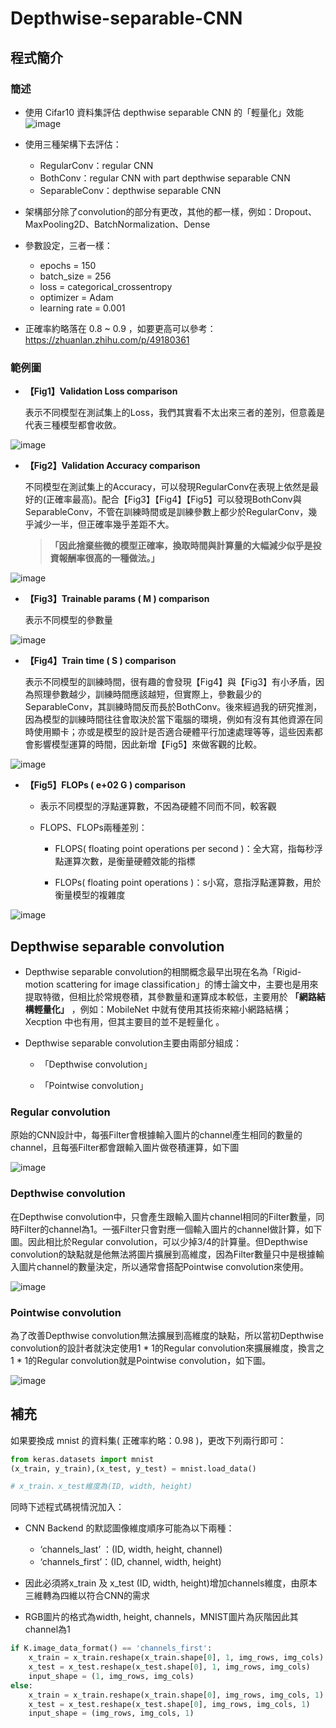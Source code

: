 # Depthwise-separable-CNN

## 程式簡介
### 簡述
*  使用 Cifar10 資料集評估 depthwise separable CNN 的「輕量化」效能
![image](https://user-images.githubusercontent.com/93152909/153930286-e7da3891-dfc4-49a0-89fa-d024e51ad2f9.png)

*  使用三種架構下去評估：
	* RegularConv：regular CNN
	* BothConv：regular CNN with part depthwise separable CNN
	* SeparableConv：depthwise separable CNN
	
* 架構部分除了convolution的部分有更改，其他的都一樣，例如：Dropout、MaxPooling2D、BatchNormalization、Dense

* 參數設定，三者一樣：
	* epochs = 150
	* batch_size = 256
	* loss = categorical_crossentropy
	* optimizer = Adam
	* learning rate = 0.001

	
* 正確率約略落在 0.8 ~ 0.9 ，如要更高可以參考：https://zhuanlan.zhihu.com/p/49180361

### 範例圖
* **【Fig1】Validation Loss comparison**    

	表示不同模型在測試集上的Loss，我們其實看不太出來三者的差別，但意義是代表三種模型都會收斂。

![image](https://user-images.githubusercontent.com/93152909/153927425-a8472c35-1d6e-4f9b-861e-ac01bc289300.png)

* **【Fig2】Validation Accuracy comparison**  

	不同模型在測試集上的Accuracy，可以發現RegularConv在表現上依然是最好的(正確率最高)。配合【Fig3】【Fig4】【Fig5】可以發現BothConv與SeparableConv，不管在訓練時間或是訓練參數上都少於RegularConv，幾乎減少一半，但正確率幾乎差距不大。
	> **「因此捨棄些微的模型正確率，換取時間與計算量的大幅減少似乎是投資報酬率很高的一種做法。」**
	
![image](https://user-images.githubusercontent.com/93152909/153927464-56268033-14f0-4639-b2ae-b7a1d4eab946.png)

* **【Fig3】Trainable params ( M ) comparison**  

	表示不同模型的參數量

![image](https://user-images.githubusercontent.com/93152909/153927478-e0c2f0b7-e945-4212-bba4-5d2112fc94e4.png)

* **【Fig4】Train time ( S ) comparison**  

	表示不同模型的訓練時間，很有趣的會發現【Fig4】與【Fig3】有小矛盾，因為照理參數越少，訓練時間應該越短，但實際上，參數最少的SeparableConv，其訓練時間反而長於BothConv。後來經過我的研究推測，因為模型的訓練時間往往會取決於當下電腦的環境，例如有沒有其他資源在同時使用顯卡；亦或是模型的設計是否適合硬體平行加速處理等等，這些因素都會影響模型運算的時間，因此新增【Fig5】來做客觀的比較。

![image](https://user-images.githubusercontent.com/93152909/153927484-d6d6f9fb-1b6e-454a-8ab2-169b6f6ebae6.png)

* **【Fig5】FLOPs ( e+02 G ) comparison**  

	* 表示不同模型的浮點運算數，不因為硬體不同而不同，較客觀
	
	* FLOPS、FLOPs兩種差別：
		* FLOPS( floating point operations per second )：全大寫，指每秒浮點運算次數，是衡量硬體效能的指標
		
		* FLOPs( floating point operations )：s小寫，意指浮點運算數，用於衡量模型的複雜度

![image](https://user-images.githubusercontent.com/93152909/153927501-0f5e21df-55d6-416f-9acf-a340597a1c13.png)

## Depthwise separable convolution
* Depthwise separable convolution的相關概念最早出現在名為「Rigid-motion scattering for image classification」的博士論文中，主要也是用來提取特徵，但相比於常規卷積，其參數量和運算成本較低，主要用於 **「網路結構輕量化」** ，例如：MobileNet 中就有使用其技術來縮小網路結構；Xecption 中也有用，但其主要目的並不是輕量化 。

* Depthwise separable convolution主要由兩部分組成：
	* 「Depthwise convolution」

	* 「Pointwise convolution」
	
###  Regular convolution
原始的CNN設計中，每張Filter會根據輸入圖片的channel產生相同的數量的channel，且每張Filter都會跟輸入圖片做卷積運算，如下圖

![image](https://user-images.githubusercontent.com/93152909/153932191-ce8dd886-9deb-41ce-9287-4ea356cec7c0.png)

###  Depthwise convolution
在Depthwise convolution中，只會產生跟輸入圖片channel相同的Filter數量，同時Filter的channel為1。一張Filter只會對應一個輸入圖片的channel做計算，如下圖。因此相比於Regular convolution，可以少掉3/4的計算量。但Depthwise convolution的缺點就是他無法將圖片擴展到高維度，因為Filter數量只中是根據輸入圖片channel的數量決定，所以通常會搭配Pointwise convolution來使用。

![image](https://user-images.githubusercontent.com/93152909/153932362-74a0edf1-252c-4d18-899c-81a74c05b4d3.png)

### Pointwise convolution
為了改善Depthwise convolution無法擴展到高維度的缺點，所以當初Depthwise convolution的設計者就決定使用1 * 1的Regular convolution來擴展維度，換言之 1 * 1的Regular convolution就是Pointwise convolution，如下圖。

![image](https://user-images.githubusercontent.com/93152909/153932594-6c1095cc-2658-4265-a803-7acbc35bd3ea.png)

## 補充
如果要換成 mnist 的資料集( 正確率約略：0.98 )，更改下列兩行即可：
```python
from keras.datasets import mnist
(x_train, y_train),(x_test, y_test) = mnist.load_data() 

# x_train、x_test維度為(ID, width, height)
```

同時下述程式碼視情況加入：
* CNN Backend 的默認圖像維度順序可能為以下兩種：
	* ‘channels_last’ ：(ID, width, height, channel)
	* ‘channels_first’：(ID, channel, width, height)

* 因此必須將x_train 及 x_test (ID, width, height)增加channels維度，由原本三維轉為四維以符合CNN的需求

* RGB圖片的格式為width, height, channels，MNIST圖片為灰階因此其channel為1

```python
if K.image_data_format() == 'channels_first':
    x_train = x_train.reshape(x_train.shape[0], 1, img_rows, img_cols)
    x_test = x_test.reshape(x_test.shape[0], 1, img_rows, img_cols)
    input_shape = (1, img_rows, img_cols)
else:
    x_train = x_train.reshape(x_train.shape[0], img_rows, img_cols, 1)
    x_test = x_test.reshape(x_test.shape[0], img_rows, img_cols, 1)
    input_shape = (img_rows, img_cols, 1)
```


